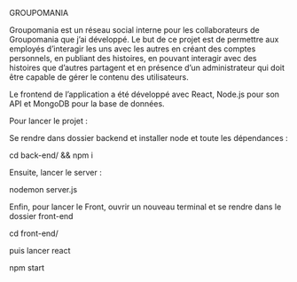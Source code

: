 GROUPOMANIA

Groupomania est un réseau social interne pour les collaborateurs de Groupomania que j’ai développé. Le but de ce projet est de permettre aux employés d’interagir les uns avec les autres en créant des comptes personnels, en publiant des histoires, en pouvant interagir avec des histoires que d’autres partagent et en présence d’un administrateur qui doit être capable de gérer le contenu des utilisateurs.

Le frontend de l’application a été développé avec React, Node.js pour son API et MongoDB pour la base de données.

Pour lancer le projet :

Se rendre dans dossier backend et installer node et toute les dépendances :

cd back-end/ && npm i

Ensuite, lancer le server :

nodemon server.js

Enfin, pour lancer le Front, ouvrir un nouveau terminal et se rendre dans le dossier front-end

cd front-end/

puis lancer react

npm start

